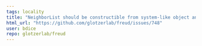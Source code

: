 ```yaml
---
tags: locality
title: "NeighborList should be constructible from system-like object and 2D array of bond indices"
html_url: "https://github.com/glotzerlab/freud/issues/748"
user: bdice
repo: glotzerlab/freud
---
```


